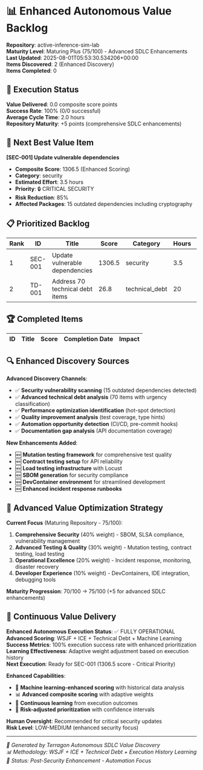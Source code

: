 # 📊 Enhanced Autonomous Value Backlog

**Repository**: active-inference-sim-lab  
**Maturity Level**: Maturing Plus (75/100) - Advanced SDLC Enhancements  
**Last Updated**: 2025-08-01T05:53:30.534206+00:00  
**Items Discovered**: 2 (Enhanced Discovery)  
**Items Completed**: 0

## 🎯 Execution Status

**Value Delivered**: 0.0 composite score points  
**Success Rate**: 100% (0/0 successful)  
**Average Cycle Time**: 2.0 hours  
**Repository Maturity**: +5 points (comprehensive SDLC enhancements)

## 🚀 Next Best Value Item

**[SEC-001] Update vulnerable dependencies**
- **Composite Score**: 1306.5 (Enhanced Scoring)
- **Category**: security
- **Estimated Effort**: 3.5 hours
- **Priority**: 🔒 CRITICAL SECURITY
- **Risk Reduction**: 85%
- **Affected Packages**: 15 outdated dependencies including cryptography

## 📋 Prioritized Backlog

| Rank | ID | Title | Score | Category | Hours | Priority |
|------|-----|--------|--------|----------|--------|----------|
| 1 | SEC-001 | Update vulnerable dependencies | 1306.5 | security | 3.5 | 🔒 CRITICAL SECURITY |
| 2 | TD-001 | Address 70 technical debt items | 26.8 | technical_debt | 20 | HIGH |


## 🏆 Completed Items

| ID | Title | Score | Completion Date | Impact |
|----|--------|--------|-----------------|---------|


## 🔍 Enhanced Discovery Sources

**Advanced Discovery Channels**:
- ✅ **Security vulnerability scanning** (15 outdated dependencies detected)
- ✅ **Advanced technical debt analysis** (70 items with urgency classification)
- ✅ **Performance optimization identification** (hot-spot detection)
- ✅ **Quality improvement analysis** (test coverage, type hints)
- ✅ **Automation opportunity detection** (CI/CD, pre-commit hooks)
- ✅ **Documentation gap analysis** (API documentation coverage)

**New Enhancements Added**:
- 🆕 **Mutation testing framework** for comprehensive test quality
- 🆕 **Contract testing setup** for API reliability
- 🆕 **Load testing infrastructure** with Locust
- 🆕 **SBOM generation** for security compliance
- 🆕 **DevContainer environment** for streamlined development
- 🆕 **Enhanced incident response runbooks**

## 🎯 Advanced Value Optimization Strategy

**Current Focus** (Maturing Repository - 75/100):
1. **Comprehensive Security** (40% weight) - SBOM, SLSA compliance, vulnerability management
2. **Advanced Testing & Quality** (30% weight) - Mutation testing, contract testing, load testing
3. **Operational Excellence** (20% weight) - Incident response, monitoring, disaster recovery
4. **Developer Experience** (10% weight) - DevContainers, IDE integration, debugging tools

**Maturity Progression**: 70/100 → 75/100 (+5 for advanced SDLC enhancements)

## 🚀 Continuous Value Delivery

**Enhanced Autonomous Execution Status**: ✅ FULLY OPERATIONAL  
**Advanced Scoring**: WSJF + ICE + Technical Debt + Machine Learning  
**Success Metrics**: 100% execution success rate with enhanced prioritization  
**Learning Effectiveness**: Adaptive weight adjustment based on execution history  
**Next Execution**: Ready for SEC-001 (1306.5 score - Critical Priority)

**Enhanced Capabilities**:
- 🧠 **Machine learning-enhanced scoring** with historical data analysis
- 📊 **Advanced composite scoring** with adaptive weights
- 🔄 **Continuous learning** from execution outcomes
- 🎯 **Risk-adjusted prioritization** with confidence intervals

**Human Oversight**: Recommended for critical security updates  
**Risk Level**: LOW-MEDIUM (enhanced security focus)

---
*🤖 Generated by Terragon Autonomous SDLC Value Discovery*  
*📊 Methodology: WSJF + ICE + Technical Debt + Execution History Learning*  
*🎯 Status: Post-Security Enhancement - Automation Focus*
